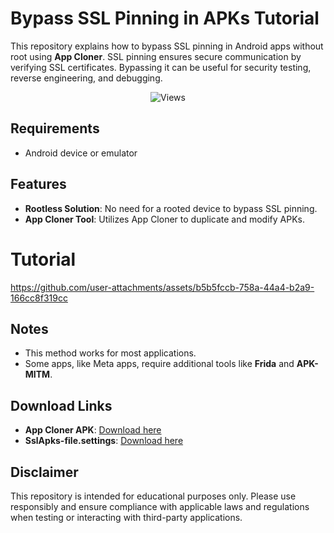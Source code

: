 # Bypass SSL Pinning in APKs Tutorial

This repository explains how to bypass SSL pinning in Android apps without root using **App Cloner**. SSL pinning ensures secure communication by verifying SSL certificates. Bypassing it can be useful for security testing, reverse engineering, and debugging.

  <p align="center"> <img src="https://komarev.com/ghpvc/?username=5k-omar&label=Repo%20views&color=0e75b6&style=flat" alt="Views" /> </p>

## Requirements
- Android device or emulator

## Features
- **Rootless Solution**: No need for a rooted device to bypass SSL pinning.
- **App Cloner Tool**: Utilizes App Cloner to duplicate and modify APKs.

# Tutorial
https://github.com/user-attachments/assets/b5b5fccb-758a-44a4-b2a9-166cc8f319cc

## Notes
- This method works for most applications.
- Some apps, like Meta apps, require additional tools like **Frida** and **APK-MITM**.

## Download Links
- **App Cloner APK**: [Download here](https://github.com/5k-omar/Bypass-SSL-Pinning-APK-Tutorial/releases/download/1.0/App.Cloner.arm-1.5.32.apk)
- **SslApks-file.settings**: [Download here](https://github.com/5k-omar/Bypass-SSL-Pinning-APK-Tutorial/releases/download/1.0/SslApks-file.settings)

## Disclaimer
This repository is intended for educational purposes only. Please use responsibly and ensure compliance with applicable laws and regulations when testing or interacting with third-party applications.
